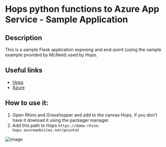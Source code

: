 # Hops python functions to Azure App Service - Sample Application

## Description
This is a sample Flask application exposing and end-point (using the sample example provided by McNeel) used by Hops.

## Useful links
* [Hops](https://github.com/mcneel/compute.rhino3d/tree/master/src/ghhops-server-py)
* [Azure](https://docs.microsoft.com/en-us/azure/app-service/quickstart-python?tabs=flask%2Cwindows%2Cvscode-aztools%2Cterminal-bash%2Cvscode-deploy%2Cdeploy-instructions-azportal%2Cdeploy-instructions-zip-azcli)

## How to use it:
1. Open Rhino and Grasshopper and add to the canvas Hops, if you don't have it dowload it using the packager manager.
2. Add this path to Hops `https://demo-rhino-hops.azurewebsites.net/pointat`

![image](https://user-images.githubusercontent.com/57708659/157771345-aa1f7d75-792f-4f3e-a3fa-8fabb464645e.png)

